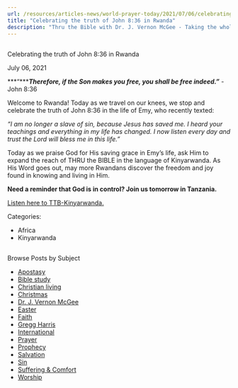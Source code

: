 ```yaml
---
url: /resources/articles-news/world-prayer-today/2021/07/06/celebrating-the-truth-of-john-8-36-in-rwanda
title: "Celebrating the truth of John 8:36 in Rwanda"
description: "Thru the Bible with Dr. J. Vernon McGee - Taking the whole Word to the whole world"
---
```







## 
 Celebrating the truth of John 8:36 in Rwanda


July 06, 2021
![]()




***“******Therefore, if the Son makes you free, you shall be free indeed.”*** -John 8:36

Welcome to Rwanda! Today as we travel on our knees, we stop and celebrate the truth of John 8:36 in the life of Emy, who recently texted:

*“I am no longer a slave of sin, because Jesus has saved me. I heard your teachings and everything in my life has changed. I now listen every day and trust the Lord will bless me in this life.”*

Today as we praise God for His saving grace in Emy’s life, ask Him to expand the reach of THRU the BIBLE in the language of Kinyarwanda. As His Word goes out, may more Rwandans discover the freedom and joy found in knowing and living in Him.

**Need a reminder that God is in control? Join us tomorrow in Tanzania.**

[Listen here to TTB-Kinyarwanda.](https://ttb.twr.org/home/day,0298/language,kin)



Categories: 


* Africa
* Kinyarwanda









## 
 Browse Posts by Subject


* [Apostasy](/resources/articles-news/-in-tags/tags/Apostasy)
* [Bible study](/resources/articles-news/-in-tags/tags/Bible-study)
* [Christian living](/resources/articles-news/-in-tags/tags/Christian-living)
* [Christmas](/resources/articles-news/-in-tags/tags/Christmas)
* [Dr. J. Vernon McGee](/resources/articles-news/-in-tags/tags/Dr-J-Vernon-McGee)
* [Easter](/resources/articles-news/-in-tags/tags/easter)
* [Faith](/resources/articles-news/-in-tags/tags/Faith)
* [Gregg Harris](/resources/articles-news/-in-tags/tags/Gregg-Harris)
* [International](/resources/articles-news/-in-tags/tags/International)
* [Prayer](/resources/articles-news/-in-tags/tags/prayer)
* [Prophecy](/resources/articles-news/-in-tags/tags/Prophecy)
* [Salvation](/resources/articles-news/-in-tags/tags/Salvation)
* [Sin](/resources/articles-news/-in-tags/tags/sin)
* [Suffering & Comfort](/resources/articles-news/-in-tags/tags/Suffering-Comfort)
* [Worship](/resources/articles-news/-in-tags/tags/worship)






